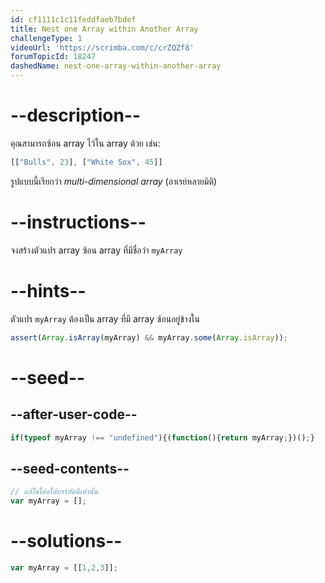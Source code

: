 ```yaml
---
id: cf1111c1c11feddfaeb7bdef
title: Nest one Array within Another Array
challengeType: 1
videoUrl: 'https://scrimba.com/c/crZQZf8'
forumTopicId: 18247
dashedName: nest-one-array-within-another-array
---
```


# --description--

คุณสามารถซ้อน array ไว้ใน array ด้วย 
เช่น:  


```js
[["Bulls", 23], ["White Sox", 45]]
```

รูปแบบนี้เรียกว่า <dfn>multi-dimensional array</dfn> (อาเรย์หลายมิติ)

# --instructions--

จงสร้างตัวแปร array ซ้อน array ที่มีชื่อว่า `myArray`

# --hints--

ตัวแปร `myArray` ต้องเป็น array ที่มี array ซ้อนอยู่ข้างใน 


```js
assert(Array.isArray(myArray) && myArray.some(Array.isArray));
```

# --seed--

## --after-user-code--

```js
if(typeof myArray !== "undefined"){(function(){return myArray;})();}
```

## --seed-contents--

```js
// แก้ไขโค้ดใต้บรรทัดนี้เท่านั้น
var myArray = [];
```

# --solutions--

```js
var myArray = [[1,2,3]];
```
